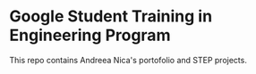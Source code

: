 # Google Student Training in Engineering Program

This repo contains Andreea Nica's portofolio and STEP projects.
